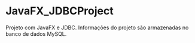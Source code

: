 # JavaFX_JDBCProject
Projeto com JavaFX e JDBC. Informações do projeto são armazenadas no banco de dados MySQL.
